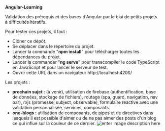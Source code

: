 
**Angular-Learning**

Validation des prérequis et des bases d'Angular par le biai de petits projets à difficultés itératifs.

Pour tester ces projets, il faut :
- Clôner ce dépôt.
- Se déplacer dans le répertoire du projet.
- Lancer la commande "**npm install**" pour télécharger toutes les dépendances du projet.
- Lancer la commander "**ng serve**" pour transcompiler le code TypeScript en JavaScript et pour lancer le serveur de test.
- Ouvrir cette URL dans un navigateur http://localhost:4200/


Les projets :
- **prochain sujet :** (à venir), utilisation de firebase (authentification, base de données, stockage de fichiers), routage (spa, guard, navigation, nav bar), rxjs (promesse, subject, observable), formulaire reactive avec une validation personnalisée, services, composants.
- **one-blogs :** utilisation de composants, de pipes et de directives dans lesquels il est possible d'aimer ou de ne pas aimer des posts d'un blog ce qui influe sur la couleur de ce dernier.
![enter image description here](https://i.imgur.com/7xaA31F.png[)
